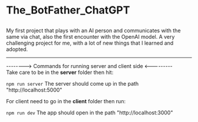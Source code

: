 # The_BotFather_ChatGPT

##
My first project that plays with an AI person and communicates with the same via chat, also the first encounter with the OpenAI model. A very challenging project for me, with a lot of new things that I learned and adopted.

<hr/>
--------> Commands for running server and client side <---------
</br>
Take care to be in the <strong>server</strong> folder then hit:

``` npm run server ``` 
The server should come up in the path "http://localhost:5000"


For client need to go in the <strong>client</strong> folder then run:

``` npm run dev ```
The app should open in the path "http://localhost:3000"
